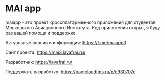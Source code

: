 # MAI app

maiapp - это проект кроссплатфрменного приложения для студентов Московского Авиационного Института.
Код приложения открыт, я буду раз вашей помощи и поддержке.

Актуальные версии и информация: https://t.me/maiapp3

Сайт проекта: https://mai3.lavafrai.ru/

Разработчик: https://lavafrai.ru/

Поддержать разработку: https://pay.cloudtips.ru/p/e930707c
